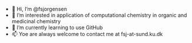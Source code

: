 - 👋 Hi, I’m @fsjorgensen
- 👀 I’m interested in application of computational chemistry in organic and medicinal chemistry
- 🌱 I’m currently learning to use GitHub
- 📫 Yoe are always welcome to contact me at fsj-at-sund.ku.dk

<!---
fsjorgensen/fsjorgensen is a ✨ special ✨ repository because its `README.md` (this file) appears on your GitHub profile.
You can click the Preview link to take a look at your changes.
--->

